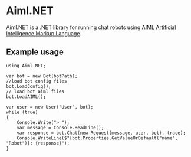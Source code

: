 # Aiml.NET
Aiml.NET is a .NET library for running chat robots using AIML [Artificial Intelligence Markup Language](http://www.aiml.foundation/).

## Example usage

```Csharp
using Aiml.NET;

var bot = new Bot(botPath);
//load bot config files
bot.LoadConfig();
// load bot aiml files
bot.LoadAIML();

var user = new User("User", bot);
while (true)
{
	Console.Write("> ");
	var message = Console.ReadLine();
	var response = bot.Chat(new Request(message, user, bot), trace);
	Console.WriteLine($"{bot.Properties.GetValueOrDefault("name", "Robot")}: {response}");
}
```
